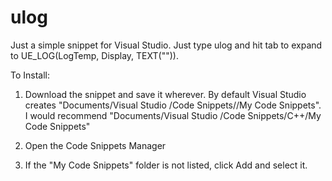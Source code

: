 # ulog

Just a simple snippet for Visual Studio. Just type ulog and hit tab to expand to UE_LOG(LogTemp, Display, TEXT("")).


To Install:

1) Download the snippet and save it wherever. By default Visual Studio creates "Documents/Visual Studio <Year>/Code Snippets/<Languages>/My Code Snippets". I would recommend "Documents/Visual Studio <Year>/Code Snippets/C++/My Code Snippets"

2) Open the Code Snippets Manager

3) If the "My Code Snippets" folder is not listed, click Add and select it.
